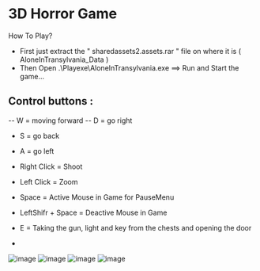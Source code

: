 # 3D Horror Game
How To Play?
- First just extract the " sharedassets2.assets.rar " file on where it is ( AloneInTransylvania_Data )
- Then Open .\Playexe\AloneInTransylvania.exe  ==> Run and Start the game...

 ## Control buttons :
--   W = moving forward
--   D = go right
-   S = go back
-   A = go left
-   Right Click = Shoot
-   Left Click = Zoom
-   Space = Active Mouse in Game for PauseMenu
-   LeftShifr + Space = Deactive Mouse in Game 
-   E = Taking the gun, light and key from the chests and opening the door

-   
![image](https://github.com/M-Amin-Kiani/Alone-in-Transylvania-Game/assets/100538655/3b6cfb42-216f-4920-82fc-958dfff8b0c4)
![image](https://github.com/M-Amin-Kiani/Alone-in-Transylvania-Game/assets/100538655/5c029360-8a73-42e7-a68f-8a6db829ff10)
![image](https://github.com/M-Amin-Kiani/Alone-in-Transylvania-Game/assets/100538655/71171546-a293-4900-9e95-56a457f2f47c)
![image](https://github.com/M-Amin-Kiani/Alone-in-Transylvania-Game/assets/100538655/778c97b8-045b-49ea-b43d-771bb224915d)
